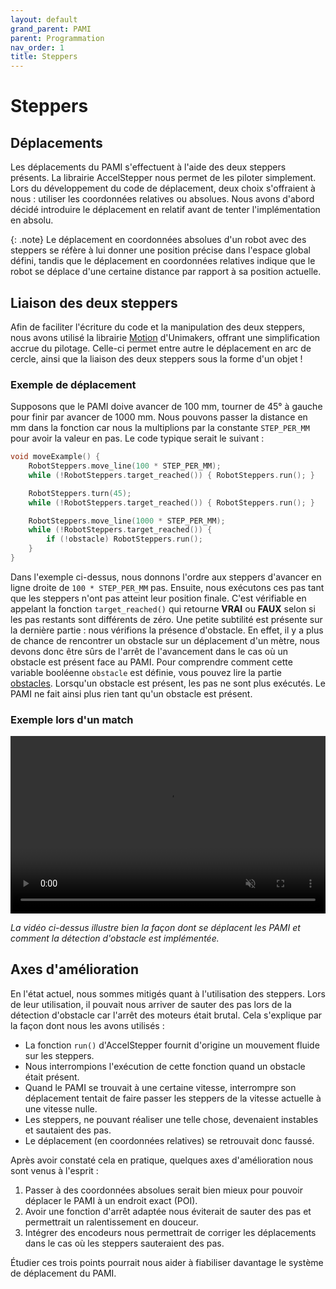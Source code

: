 ```yaml
---
layout: default
grand_parent: PAMI
parent: Programmation
nav_order: 1
title: Steppers
---
```


<style>
	.video-container {
		position: relative;
		padding-bottom: 56.25%; /* Ratio 16:9 */
		height: 0;
		overflow: hidden;
		max-width: 100%;
		background: #000;
	}

	.video-container video {
		position: absolute;
		top: 0;
		left: 0;
		width: 100%;
		height: 100%;
	}
</style>

# Steppers

## Déplacements

Les déplacements du PAMI s'effectuent à l'aide des deux steppers présents. La librairie AccelStepper nous permet de les piloter simplement. Lors du développement du code de déplacement, deux choix s'offraient à nous : utiliser les coordonnées relatives ou absolues. Nous avons d'abord décidé introduire le déplacement en relatif avant de tenter l'implémentation en absolu.

{: .note}
Le déplacement en coordonnées absolues d'un robot avec des steppers se réfère à lui donner une position précise dans l'espace global défini, tandis que le déplacement en coordonnées relatives indique que le robot se déplace d'une certaine distance par rapport à sa position actuelle.

## Liaison des deux steppers

Afin de faciliter l'écriture du code et la manipulation des deux steppers, nous avons utilisé la librairie [Motion](https://github.com/Unimakers/CDR-2024-FIRMWARE/tree/main/CDR2024%20BASE/lib/Motion) d'Unimakers, offrant une simplification accrue du pilotage. Celle-ci permet entre autre le déplacement en arc de cercle, ainsi que la liaison des deux steppers sous la forme d'un objet !

### Exemple de déplacement

Supposons que le PAMI doive avancer de 100 mm, tourner de 45° à gauche pour finir par avancer de 1000 mm. Nous pouvons passer la distance en mm dans la fonction car nous la multiplions par la constante `STEP_PER_MM` pour avoir la valeur en pas. Le code typique serait le suivant :

```c
void moveExample() {
	RobotSteppers.move_line(100 * STEP_PER_MM);
	while (!RobotSteppers.target_reached()) { RobotSteppers.run(); }

	RobotSteppers.turn(45);
	while (!RobotSteppers.target_reached()) { RobotSteppers.run(); }

	RobotSteppers.move_line(1000 * STEP_PER_MM);
	while (!RobotSteppers.target_reached()) {
		if (!obstacle) RobotSteppers.run();
	}
}
```

Dans l'exemple ci-dessus, nous donnons l'ordre aux steppers d'avancer en ligne droite de `100 * STEP_PER_MM` pas. Ensuite, nous exécutons ces pas tant que les steppers n'ont pas atteint leur position finale. C'est vérifiable en appelant la fonction `target_reached()` qui retourne **VRAI** ou **FAUX** selon si les pas restants sont différents de zéro. Une petite subtilité est présente sur la dernière partie : nous vérifions la présence d'obstacle. En effet, il y a plus de chance de rencontrer un obstacle sur un déplacement d'un mètre, nous devons donc être sûrs de l'arrêt de l'avancement dans le cas où un obstacle est présent face au PAMI. Pour comprendre comment cette variable booléenne `obstacle` est définie, vous pouvez lire la partie [obstacles](./Obstacles_Pamis.html). Lorsqu'un obstacle est présent, les pas ne sont plus exécutés. Le PAMI ne fait ainsi plus rien tant qu'un obstacle est présent.

### Exemple lors d'un match

<div class="video-container"><video muted autoplay loop><source src="../images/pami-move.webm" type="video/webm" /></video></div>

*La vidéo ci-dessus illustre bien la façon dont se déplacent les PAMI et comment la détection d'obstacle est implémentée.*

## Axes d'amélioration

En l'état actuel, nous sommes mitigés quant à l'utilisation des steppers. Lors de leur utilisation, il pouvait nous arriver de sauter des pas lors de la détection d'obstacle car l'arrêt des moteurs était brutal. Cela s'explique par la façon dont nous les avons utilisés : 

- La fonction `run()` d'AccelStepper fournit d'origine un mouvement fluide sur les steppers.
- Nous interrompions l'exécution de cette fonction quand un obstacle était présent.
- Quand le PAMI se trouvait à une certaine vitesse, interrompre son déplacement tentait de faire passer les steppers de la vitesse actuelle à une vitesse nulle.
- Les steppers, ne pouvant réaliser une telle chose, devenaient instables et sautaient des pas.
- Le déplacement (en coordonnées relatives) se retrouvait donc faussé.

Après avoir constaté cela en pratique, quelques axes d'amélioration nous sont venus à l'esprit :

1. Passer à des coordonnées absolues serait bien mieux pour pouvoir déplacer le PAMI à un endroit exact (POI).
2. Avoir une fonction d'arrêt adaptée nous éviterait de sauter des pas et permettrait un ralentissement en douceur.
3. Intégrer des encodeurs nous permettrait de corriger les déplacements dans le cas où les steppers sauteraient des pas.

Étudier ces trois points pourrait nous aider à fiabiliser davantage le système de déplacement du PAMI.
